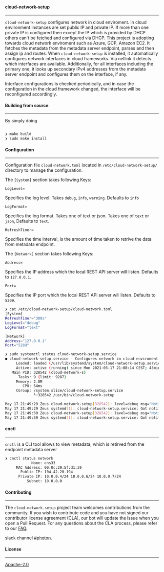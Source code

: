 #### cloud-network-setup
----

```cloud-network-setup``` configures network in cloud enviroment. In cloud environment instances are set public IP and private IP. If more than one private IP is configured then except the IP which is provided by DHCP others can't be fetched and configured via DHCP. This project is adopting towards cloud network enviroment such as Azure, GCP, Amazon EC2. It fetches the metadata from the metadata server endpoint, parses and then assign ip and routes. When `cloud-network-setup` is installed, it automatically configures network interfaces in cloud frameworks.  Via netlink it detects which interfaces are available. Additionally, for all interfaces including the primary one, it looks up secondary IPv4 addresses from the metadata server endpoint and configures them on the interface, if any.

Interface configurations is checked periodically, and in case the configuration in the cloud framework changed, the interface will be reconfigured accordingly.

#### Building from source
----

By simply doing
```bash

❯ make build
❯ sudo make install
```

#### Configuration
----

Configuration file `cloud-network.toml` located in `/etc/cloud-network-setup/` directory to manage the configuration.

The `[System]` section takes following Keys:

`LogLevel=`

Specifies the log level. Takes `debug`, `info`, `warning`. Defaults to `info`

`LogFormat=`

Specifies the log format. Takes one of text or json. Takes one of `text` or `json`, Defaults to `text`.

`RefreshTimer=`

Specifies the time interval,  is the amount of time taken to retrive the data from metadata endpoint.

The `[Network]` section takes following Keys:

`Address=`

Specifies the IP address which the local REST API server will listen. Defaults to `127.0.0.1`.

`Port=`

Specifies the IP port which the local REST API server will listen. Defaults to `5209`.


 ```bash
❯ cat /etc/cloud-network-setup/cloud-network.toml
[System]
RefreshTimer="300s"
LogLevel="debug"
LogFormat="text"

[Network]
Address="127.0.0.1"
Port="5209"
```

```bash
❯ sudo systemctl status cloud-network-setup.service
● cloud-network-setup.service - Configures network in cloud enviroment
     Loaded: loaded (/usr/lib/systemd/system/cloud-network-setup.service; disabled; vendor preset: disabled)
     Active: active (running) since Mon 2021-05-17 21:08:14 CEST; 43min ago
   Main PID: 328542 (cloud-network-s)
      Tasks: 9 (limit: 9287)
     Memory: 2.8M
        CPU: 54ms
     CGroup: /system.slice/cloud-network-setup.service
             └─328542 /usr/bin/cloud-network-setup

May 17 21:49:29 Zeus cloud-network-setup[328542]: level=debug msg="Notify service manager watchdog"
May 17 21:49:29 Zeus systemd[1]: cloud-network-setup.service: Got notification message from PID 328542 (WATCHDOG=1)
May 17 21:49:59 Zeus cloud-network-setup[328542]: level=debug msg="Notify service manager watchdog"
May 17 21:49:59 Zeus systemd[1]: cloud-network-setup.service: Got notification message from PID 328542 (WATCHDOG=1)

```

#### cnctl
----

`cnctl` is a CLI tool allows to view metadata, which is retirved from the endpoint metadata server

```bash
❯ cnctl status network
            Name: ens33
     MAC Address: 00:0c:29:5f:d1:39
       Public IP: 104.42.20.194
      Private IP: 10.0.0.4/24 10.0.0.6/24 10.0.0.7/24
          Subnet: 10.0.0.0
```

#### Contributing
----

The `cloud-network-setup` project team welcomes contributions from the community. If you wish to contribute code and you have not signed our contributor license agreement (CLA), our bot will update the issue when you open a Pull Request. For any questions about the CLA process, please refer to our [FAQ](https://cla.vmware.com/faq).

slack channel [#photon](https://code.vmware.com/web/code/join).

#### License
----

[Apache-2.0](https://spdx.org/licenses/Apache-2.0.html)
